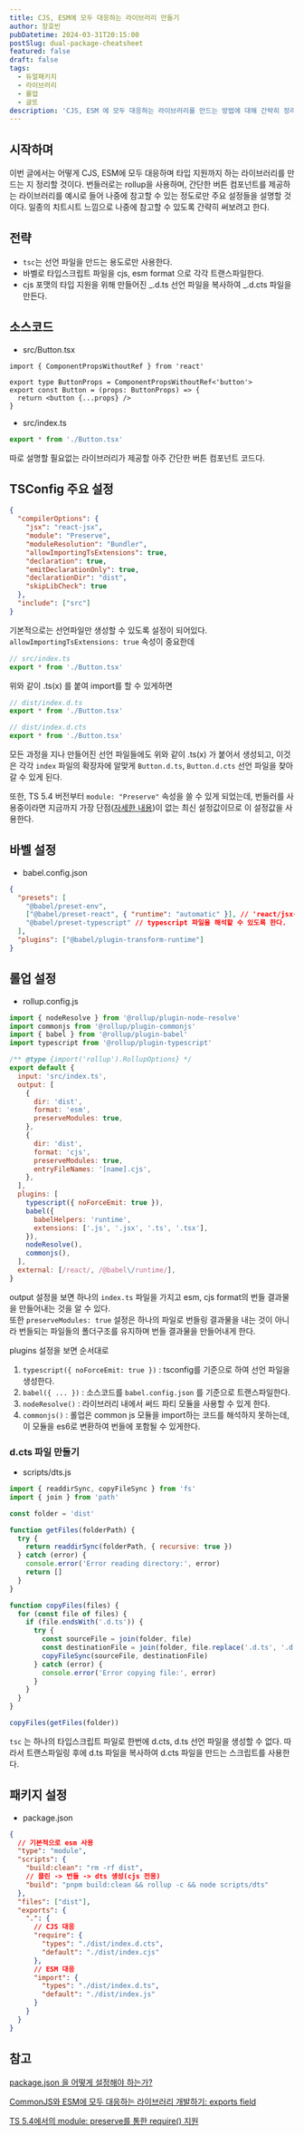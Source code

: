 ```yaml
---
title: CJS, ESM에 모두 대응하는 라이브러리 만들기
author: 장호빈
pubDatetime: 2024-03-31T20:15:00
postSlug: dual-package-cheatsheet
featured: false
draft: false
tags:
  - 듀얼패키지
  - 라이브러리
  - 롤업
  - 글또
description: 'CJS, ESM 에 모두 대응하는 라이브러리를 만드는 방법에 대해 간략히 정리해보았습니다.'
---
```


## 시작하며

이번 글에서는 어떻게 CJS, ESM에 모두 대응하며 타입 지원까지 하는 라이브러리를 만드는 지 정리할 것이다. 번들러로는 rollup을 사용하며, 간단한 버튼 컴포넌트를 제공하는 라이브러리를 예시로 들어 나중에 참고할 수 있는 정도로만 주요 설정들을 설명할 것이다. 일종의 치트시트 느낌으로 나중에 참고할 수 있도록 간략히 써보려고 한다.

## 전략

- `tsc`는 선언 파일을 만드는 용도로만 사용한다.
- 바벨로 타입스크립트 파일을 cjs, esm format 으로 각각 트랜스파일한다.
- cjs 포맷의 타입 지원을 위해 만들어진 _.d.ts 선언 파일을 복사하여 _.d.cts 파일을 만든다.

## 소스코드

- src/Button.tsx

```tsx
import { ComponentPropsWithoutRef } from 'react'

export type ButtonProps = ComponentPropsWithoutRef<'button'>
export const Button = (props: ButtonProps) => {
  return <button {...props} />
}
```

- src/index.ts

```ts
export * from './Button.tsx'
```

따로 설명할 필요없는 라이브러리가 제공할 아주 간단한 버튼 컴포넌트 코드다.

## TSConfig 주요 설정

```json
{
  "compilerOptions": {
    "jsx": "react-jsx",
    "module": "Preserve",
    "moduleResolution": "Bundler",
    "allowImportingTsExtensions": true,
    "declaration": true,
    "emitDeclarationOnly": true,
    "declarationDir": "dist",
    "skipLibCheck": true
  },
  "include": ["src"]
}
```

기본적으로는 선언파일만 생성할 수 있도록 설정이 되어있다.
`allowImportingTsExtensions: true` 속성이 중요한데

```ts
// src/index.ts
export * from './Button.tsx'
```

위와 같이 .ts(x) 를 붙여 import를 할 수 있게하면

```ts
// dist/index.d.ts
export * from './Button.tsx'

// dist/index.d.cts
export * from './Button.tsx'
```

모든 과정을 지나 만들어진 선언 파일들에도 위와 같이 .ts(x) 가 붙어서 생성되고, 이것은 각각 `index` 파일의 확장자에 알맞게 `Button.d.ts`, `Button.d.cts` 선언 파일을 찾아갈 수 있게 된다.

또한, TS 5.4 버전부터 `module: "Preserve"` 속성을 쓸 수 있게 되었는데, 번들러를 사용중이라면 지금까지 가장 단점([자세한 내용](https://devblogs.microsoft.com/typescript/announcing-typescript-5-4/#support-for-require-calls-in---moduleresolution-bundler-and---module-preserve))이 없는 최신 설정값이므로 이 설정값을 사용한다.

## 바벨 설정

- babel.config.json

```json
{
  "presets": [
    "@babel/preset-env",
    ["@babel/preset-react", { "runtime": "automatic" }], // 'react/jsx-runtime' 코드를 알아서 주입시켜준다.
    "@babel/preset-typescript" // typescript 파일을 해석할 수 있도록 한다.
  ],
  "plugins": ["@babel/plugin-transform-runtime"]
}
```

## 롤업 설정

- rollup.config.js

```js
import { nodeResolve } from '@rollup/plugin-node-resolve'
import commonjs from '@rollup/plugin-commonjs'
import { babel } from '@rollup/plugin-babel'
import typescript from '@rollup/plugin-typescript'

/** @type {import('rollup').RollupOptions} */
export default {
  input: 'src/index.ts',
  output: [
    {
      dir: 'dist',
      format: 'esm',
      preserveModules: true,
    },
    {
      dir: 'dist',
      format: 'cjs',
      preserveModules: true,
      entryFileNames: '[name].cjs',
    },
  ],
  plugins: [
    typescript({ noForceEmit: true }),
    babel({
      babelHelpers: 'runtime',
      extensions: ['.js', '.jsx', '.ts', '.tsx'],
    }),
    nodeResolve(),
    commonjs(),
  ],
  external: [/react/, /@babel\/runtime/],
}
```

output 설정을 보면 하나의 `index.ts` 파일을 가지고 esm, cjs format의 번들 결과물을 만들어내는 것을 알 수 있다.  
또한 `preserveModules: true` 설정은 하나의 파일로 번들링 결과물을 내는 것이 아니라 번들되는 파일들의 폴더구조를 유지하며 번들 결과물을 만들어내게 한다.

plugins 설정을 보면 순서대로

1. `typescript({ noForceEmit: true })` : tsconfig를 기준으로 하여 선언 파일을 생성한다.
2. `babel({ ... })` : 소스코드를 `babel.config.json` 를 기준으로 트랜스파일한다.
3. `nodeResolve()` : 라이브러리 내에서 써드 파티 모듈을 사용할 수 있게 한다.
4. `commonjs()` : 롤업은 common js 모듈을 import하는 코드를 해석하지 못하는데, 이 모듈을 es6로 변환하여 번들에 포함될 수 있게한다.

### d.cts 파일 만들기

- scripts/dts.js

```js
import { readdirSync, copyFileSync } from 'fs'
import { join } from 'path'

const folder = 'dist'

function getFiles(folderPath) {
  try {
    return readdirSync(folderPath, { recursive: true })
  } catch (error) {
    console.error('Error reading directory:', error)
    return []
  }
}

function copyFiles(files) {
  for (const file of files) {
    if (file.endsWith('.d.ts')) {
      try {
        const sourceFile = join(folder, file)
        const destinationFile = join(folder, file.replace('.d.ts', '.d.cts'))
        copyFileSync(sourceFile, destinationFile)
      } catch (error) {
        console.error('Error copying file:', error)
      }
    }
  }
}

copyFiles(getFiles(folder))
```

`tsc` 는 하나의 타입스크립트 파일로 한번에 d.cts, d.ts 선언 파일을 생성할 수 없다. 따라서 트랜스파일링 후에 d.ts 파일을 복사하여 d.cts 파일을 만드는 스크립트를 사용한다.

## 패키지 설정

- package.json

```json
{
  // 기본적으로 esm 사용
  "type": "module",
  "scripts": {
    "build:clean": "rm -rf dist",
    // 클린 -> 번들 -> dts 생성(cjs 전용)
    "build": "pnpm build:clean && rollup -c && node scripts/dts"
  },
  "files": ["dist"],
  "exports": {
    ".": {
      // CJS 대응
      "require": {
        "types": "./dist/index.d.cts",
        "default": "./dist/index.cjs"
      },
      // ESM 대응
      "import": {
        "types": "./dist/index.d.ts",
        "default": "./dist/index.js"
      }
    }
  }
}
```

## 참고

[package.json 을 어떻게 설정해야 하는가?](https://twitter.com/atcb/status/1634653476600025088)

[CommonJS와 ESM에 모두 대응하는 라이브러리 개발하기: exports field](https://toss.tech/article/commonjs-esm-exports-field)

[TS 5.4에서의 module: preserve를 통한 require() 지원](https://devblogs.microsoft.com/typescript/announcing-typescript-5-4/#support-for-require-calls-in---moduleresolution-bundler-and---module-preserve)
